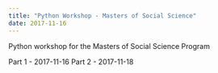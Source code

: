 ```yaml
---
title: "Python Workshop - Masters of Social Science"
date: 2017-11-16
---
```


Python workshop for the Masters of Social Science Program

Part 1 - 2017-11-16
Part 2 - 2017-11-18
